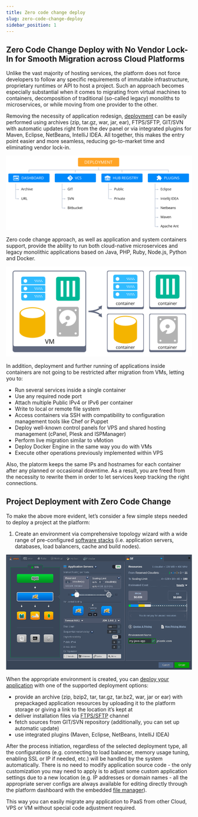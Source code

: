 ```yaml
---
title: Zero code change deploy
slug: zero-code-change-deploy
sidebar_position: 1
---
```


## Zero Code Change Deploy with No Vendor Lock-In for Smooth Migration across Cloud Platforms

Unlike the vast majority of hosting services, the platform does not force developers to follow any specific requirements of immutable infrastructure, proprietary runtimes or API to host a project. Such an approach becomes especially substantial when it comes to migrating from virtual machines to containers, decomposition of traditional (so-called legacy) monoliths to microservices, or while moving from one provider to the other.

Removing the necessity of application redesign, [deployment](/docs/Deployment/Deployment%20Guide) can be easily performed using archives (zip, tar.gz, war, jar, ear), FTPS/SFTP, GIT/SVN with automatic updates right from the dev panel or via integrated plugins for Maven, Eclipse, NetBeans, IntelliJ IDEA. All together, this makes the entry point easier and more seamless, reducing go-to-market time and eliminating vendor lock-in.

<div style={{
    display:'flex',
    justifyContent: 'center',
    margin: '0 0 1rem 0'
}}>

![Locale Dropdown](./img/ZeroCodeChangeDeploy/18de87dfc80661420d9c28efa4a217551.svg)

</div>

Zero code change approach, as well as application and system containers support, provide the ability to run both cloud-native microservices and legacy monolithic applications based on Java, PHP, Ruby, Node.js, Python and Docker.

<div style={{
    display:'flex',
    justifyContent: 'center',
    margin: '0 0 1rem 0'
}}>

![Locale Dropdown](./img/ZeroCodeChangeDeploy/18de87dfc80661420d9c28efa4a217552.svg)

</div>

In addition, deployment and further running of applications inside containers are not going to be restricted after migration from VMs, letting you to:

- Run several services inside a single container
- Use any required node port
- Attach multiple Public IPv4 or IPv6 per container
- Write to local or remote file system
- Access containers via SSH with compatibility to configuration management tools like Chef or Puppet
- Deploy well-known control panels for VPS and shared hosting management (cPanel, Plesk and ISPManager)
- Perform live migration similar to vMotion
- Deploy Docker Engine in the same way you do with VMs
- Execute other operations previously implemented within VPS

Also, the platorm keeps the same IPs and hostnames for each container after any planned or occasional downtime. As a result, you are freed from the necessity to rewrite them in order to let services keep tracking the right connections.

## Project Deployment with Zero Code Change

To make the above more evident, let’s consider a few simple steps needed to deploy a project at the platform:

1. Create an environment via comprehensive topology wizard with a wide range of pre-configured [software stacks](/docs/QuickStart/Software%20Stack%20Versions) (i.e. application servers, databases, load balancers, cache and build nodes).

<div style={{
    display:'flex',
    justifyContent: 'center',
    margin: '0 0 1rem 0'
}}>

![Locale Dropdown](./img/ZeroCodeChangeDeploy/3.png)

</div>

When the appropriate environment is created, you can [deploy your application](/docs/Deployment/Deployment%20Guide) with one of the supported deployment options:

- provide an archive (zip, bzip2, tar, tar.gz, tar.bz2, war, jar or ear) with prepackaged application resources by uploading it to the platform storage or giving a link to the location it’s kept at
- deliver installation files via [FTPS/SFTP](/docs/Deployment%20Tools/FTP-FTPS%20Support) channel
- fetch sources from GIT/SVN repository (additionally, you can set up automatic update)
- use integrated plugins (Maven, Eclipse, NetBeans, IntelliJ IDEA)

After the process initiation, regardless of the selected deployment type, all the configurations (e.g. connecting to load balancer, memory usage tuning, enabling SSL or IP if needed, etc.) will be handled by the system automatically. There is no need to modify application source code - the only customization you may need to apply is to adjust some custom application settings due to a new location (e.g. IP addresses or domain names - all the appropriate server configs are always available for editing directly through the platform dashboard with the embedded [file manager](/docs/ApplicationSetting/Configuration%20File%20Manager)).

This way you can easily migrate any application to PaaS from other Cloud, VPS or VM without special code adjustment required.
